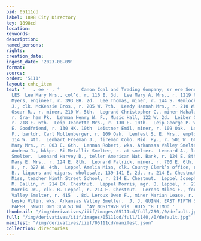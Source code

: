 ```yaml
---
pid: 05111cd
label: 1898 City Directory
key: 1898cd
location: 
keywords: 
description: 
named_persons: 
rights: 
creation_date: 
ingest_date: '2023-08-09'
format: 
source: 
order: '5111'
layout: cmhc_item
text: '   . ee - , °        Canon Coal and Trading Gompany, sr ere Sener’  LEE 177
  LES  Lee Mary Mrs., col’d, r. 116 E. 3d.  Lee Mary A. Mrs., r. 1219 Poplar.  Lee
  Myers, engineer, r. 393 EH. 2d.  Lee Thomas, miner, r. 144 S. Hemlock.  Lee William
  J., clk. McKenzie Bros., r. 205 W. 7th.  Leedy Hannah Mrs., r. 210 W. 5th.  Leedy
  Oscar R., r. miner, 210 W. 5th.  Legrand Christopher C., miner Mahala Mining Co.
  r. Gra- ham Pk.  Lehman Henry W. F., Music Hall, 122 W. 2d.  Leiber Charles, miner,
  r. 218 E. 6th.  Leip Jeanette Mrs., r. 130 E. 10th.  Leip George P. W., wks. Charles
  E. Goodfriend, r. 130 HK. 10th  Leistner Emil, miner, r. 109 Oak.  Leistner Robert
  F., bartdr. Carl Nollenberger, r. 109 Oak.  Lenfest S. E. Mrs., employment agt.,
  114 W. 4th.  Lenhart Freeman J., fireman Colo. Mid. Ry., r. 501 W. 6th.  Leniban
  Mary Mrs., r. 803 E. 6th.  Lennan Robert, wks. Arkansas Valley Smelter.  Leonard
  Andrew J., bkkpr. Bi-Metallic Smelter, r. at smelter.  Leonard A., lab. Bi-Metallic
  Smelter.  Leonard Harvey D., teller American Nat. Bank, r. 124 E. 8th.  Leonard
  Mary E. Mrs., r. 124 E. 8th.  Leonard Patrick, miner, r. 700 E. 6th.  Leonard William
  H., r. 327 W. 4th.  Leppel Amelia Miss, clk. County Clerk’s office, r. 214 KH. Chestnut.  LEPPEL
  B., liquors and cigars, wholesale, 139-141 E. 2d., r. 214 E. Chestnut.  Leppel Carrie
  Miss, teacher Ninth Street School, r. 214 E. Chestnut.  Leppel Joseph, bkkpr. Dr.
  M. Ballin, r. 214 EK. Chestnut.  Leppel Morris, mgr. B. Leppel, r. 214 E. Chestnut.  Leppel
  Morris Jr., clk. B. Leppel, r. 214 E. Chestnut.  Lerons Miles E., foreman Arkansas
  Valley Smelter, r. 415  . 8d. Leroux Owen F., miner Marian Lease, r. 422 E. 8th.
  Lesko Vilin, wks. Arkansas Valley Smelter.  J, J. QUINN, EAST FIFTH STREET WALL
  PAPER  SNVOT ONY 3LVLS3 Wd  “AV NOSIYHVH vis  HUIS "8 TIMOd '
thumbnail: "/img/derivatives/iiif/images/05111cd/full/250,/0/default.jpg"
full: "/img/derivatives/iiif/images/05111cd/full/1140,/0/default.jpg"
manifest: "/img/derivatives/iiif/05111cd/manifest.json"
collection: directories
---
```

